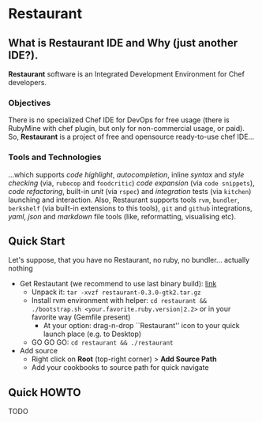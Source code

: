 # Restaurant

## What is Restaurant IDE and Why (just another IDE?).

**Restaurant** software is an Integrated Development Environment for Chef developers.

### Objectives

There is no specialized Chef IDE for DevOps for free usage (there is RubyMine with chef plugin, but only for non-commercial usage, or paid). So, **Restaurant** is a project of free and opensource ready-to-use chef IDE...

### Tools and Technologies

...which supports *code highlight*, *autocompletion*, inline *syntax* and *style checking* (via, `rubocop` and `foodcritic`) *code expansion* (via `code snippets`), *code refactoring*, built-in *unit* (via `rspec`) and *integration* tests (via `kitchen`) launching and interaction. Also, Restaurant supports tools `rvm`, `bundler`, `berkshelf` (via built-in extensions to this tools), `git` and `github` integrations, *yaml*, *json* and *markdown* file tools (like, reformatting, visualising etc).

## Quick Start

Let's suppose, that you have no Restaurant, no ruby, no bundler... actually nothing

  * Get Restautant (we recommend to use last binary build): [link](https://github.com/restaurant-ide/restaurant/releases/download/v0.3.0/restaurant-0.3.0-gtk2.tar.gz)
	* Unpack it: `tar -xvzf restaurant-0.3.0-gtk2.tar.gz`
	* Install rvm environment with helper: `cd restaurant && ./bootstrap.sh <your.favorite.ruby.version|2.2>` or in your favorite way (Gemfile present)
        * At your option: drag-n-drop ``Restaurant'' icon to your quick launch place (e.g. to Desktop)
	* GO GO GO: `cd restaurant && ./restaurant`
  * Add source
	* Right click on **Root** (top-right corner) > **Add Source Path**
	* Add your cookbooks to source path for quick navigate

## Quick HOWTO

TODO
